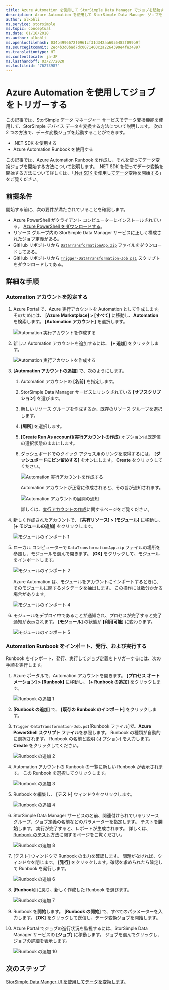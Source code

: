 ```yaml
---
title: Azure Automation を使用して StorSimple Data Manager でジョブを起動する
description: Azure Automation を使用して StorSimple Data Manager ジョブをトリガーする方法について説明します
author: alkohli
ms.service: storsimple
ms.topic: conceptual
ms.date: 01/16/2018
ms.author: alkohli
ms.openlocfilehash: 034b4996672f0961cf31d342aa6055482f099b9f
ms.sourcegitcommit: 2ec4b3d0bad7dc0071400c2a2264399e4fe34897
ms.translationtype: HT
ms.contentlocale: ja-JP
ms.lasthandoff: 03/27/2020
ms.locfileid: "76273987"
---
```

# <a name="use-azure-automation-to-trigger-a-job"></a>Azure Automation を使用してジョブをトリガーする

この記事では、StorSimple データ マネージャー サービスでデータ変換機能を使用して、StorSimple デバイス データを変換する方法について説明します。 次の 2 つの方法で、データ変換ジョブを起動することができます。 

 - .NET SDK を使用する
 - Azure Automation Runbook を使用する
 
この記事では、Azure Automation Runbook を作成し、それを使ってデータ変換ジョブを開始する方法について説明します。 .NET SDK を使ってデータ変換を開始する方法について詳しくは、「[.Net SDK を使用してデータ変換を開始する](storsimple-data-manager-dotnet-jobs.md)」をご覧ください。

## <a name="prerequisites"></a>前提条件

開始する前に、次の要件が満たされていることを確認します。

*   Azure PowerShell がクライアント コンピューターにインストールされている。 [Azure PowerShell をダウンロードする](https://docs.microsoft.com/powershell/azure/azurerm/install-azurerm-ps)。
*   リソース グループ内の StorSimple Data Manager サービスに正しく構成されたジョブ定義がある。
*   GitHub リポジトリから [`DataTransformationApp.zip`](https://github.com/Azure-Samples/storsimple-dotnet-data-manager-get-started/raw/master/Azure%20Automation%20For%20Data%20Manager/DataTransformationApp.zip) ファイルをダウンロードしてある。 
*   GitHub リポジトリから [`Trigger-DataTransformation-Job.ps1`](https://github.com/Azure-Samples/storsimple-dotnet-data-manager-get-started/blob/master/Azure%20Automation%20For%20Data%20Manager/Trigger-DataTransformation-Job.ps1) スクリプトをダウンロードしてある。

## <a name="step-by-step-procedure"></a>詳細な手順

### <a name="set-up-the-automation-account"></a>Automation アカウントを設定する

1. Azure Portal で、Azure 実行アカウントを Automation として作成します。 そのためには、 **[Azure Marketplace] > [すべて]** に移動し、**Automation** を検索します。 **[Automation アカウント]** を選択します。

    ![Automation 実行アカウントを作成する](./media/storsimple-data-manager-job-using-automation/search-automation-account1.png)

2. 新しい Automation アカウントを追加するには、 **[+ 追加]** をクリックします。

    ![Automation 実行アカウントを作成する](./media/storsimple-data-manager-job-using-automation/add-automation-account1.png)

3. **[Automation アカウントの追加]** で、次のようにします。

   1. Automation アカウントの **[名前]** を指定します。
   2. StorSimple Data Manager サービスにリンクされている **[サブスクリプション]** を選びます。
   3. 新しいリソース グループを作成するか、既存のリソース グループを選択します。
   4. **[場所]** を選択します。
   5. **[Create Run As account]\(実行アカウントの作成\)** オプションは既定値の選択状態のままにします。
   6. ダッシュボードでのクイック アクセス用のリンクを取得するには、 **[ダッシュボードにピン留めする]** をオンにします。 **Create** をクリックしてください。

      ![Automation 実行アカウントを作成する](./media/storsimple-data-manager-job-using-automation/create-automation-run-as-account.png)
    
      Automation アカウントが正常に作成されると、その旨が通知されます。
    
      ![Automation アカウントの展開の通知](./media/storsimple-data-manager-job-using-automation/deployment-automation-account-notification1.png)

      詳しくは、[実行アカウントの作成](../automation/automation-create-runas-account.md)に関するページをご覧ください。

3. 新しく作成されたアカウントで、 **[共有リソース] > [モジュール]** に移動し、 **[+ モジュールの追加]** をクリックします。

    ![モジュールのインポート 1](./media/storsimple-data-manager-job-using-automation/import-module-1.png)

4. ローカル コンピューターで `DataTransformationApp.zip` ファイルの場所を参照し、モジュールを選んで開きます。 **[OK]** をクリックして、モジュールをインポートします。

    ![モジュールのインポート 2](./media/storsimple-data-manager-job-using-automation/import-module-2.png)

   Azure Automation は、モジュールをアカウントにインポートするときに、そのモジュールに関するメタデータを抽出します。 この操作には数分かかる場合があります。

   ![モジュールのインポート 4](./media/storsimple-data-manager-job-using-automation/import-module-4.png)

5. モジュールをデプロイ中であることが通知され、プロセスが完了すると完了通知が表示されます。  **[モジュール]** の状態が **[利用可能]** に変わります。

    ![モジュールのインポート 5](./media/storsimple-data-manager-job-using-automation/import-module-5.png)

### <a name="import-publish-and-run-automation-runbook"></a>Automation Runbook をインポート、発行、および実行する

Runbook をインポート、発行、実行してジョブ定義をトリガーするには、次の手順を実行します。

1. Azure ポータルで、Automation アカウントを開きます。 **[プロセス オートメーション] > [Runbook]** に移動し、 **[+ Runbook の追加]** をクリックします。

    ![Runbook の追加 1](./media/storsimple-data-manager-job-using-automation/add-runbook-1.png)

2. **[Runbook の追加]** で、 **[既存の Runbook のインポート]** をクリックします。

3. `Trigger-DataTransformation-Job.ps1`[Runbook ファイル]**で、Azure PowerShell スクリプト ファイル**を参照します。 Runbook の種類が自動的に選択されます。 Runbook の名前と説明 (オプション) を入力します。 **Create** をクリックしてください。

    ![Runbook の追加 2](./media/storsimple-data-manager-job-using-automation/add-runbook-2.png)

4. Automation アカウントの Runbook の一覧に新しい Runbook が表示されます。 この Runbook を選択してクリックします。

    ![Runbook の追加 3](./media/storsimple-data-manager-job-using-automation/add-runbook-3.png)

5. Runbook を編集し、 **[テスト]** ウィンドウをクリックします。

    ![Runbook の追加 4](./media/storsimple-data-manager-job-using-automation/add-runbook-4.png)

6. StorSimple Data Manager サービスの名前、関連付けられているリソース グループ、ジョブ定義の名前などのパラメーターを指定します。 テストを**開始**します。 実行が完了すると、レポートが生成されます。 詳しくは、[Runbook のテスト](../automation/automation-first-runbook-textual-powershell.md#step-3---test-the-runbook)方法に関するページをご覧ください。

    ![Runbook の追加 8](./media/storsimple-data-manager-job-using-automation/add-runbook-8.png)    

7. [テスト] ウィンドウで Runbook の出力を確認します。 問題がなければ、ウィンドウを閉じます。 **[発行]** をクリックします。確認を求められたら確定して Runbook を発行します。

    ![Runbook の追加 6](./media/storsimple-data-manager-job-using-automation/add-runbook-6.png)

8. **[Runbook]** に戻り、新しく作成した Runbook を選びます。

    ![Runbook の追加 7](./media/storsimple-data-manager-job-using-automation/add-runbook-7.png)

9. Runbook を**開始**します。 **[Runbook の開始]** で、すべてのパラメーターを入力します。 **[OK]** をクリックして送信し、データ変換ジョブを開始します。

10. Azure Portal でジョブの進行状況を監視するには、StorSimple Data Manager サービスの **[ジョブ]** に移動します。 ジョブを選んでクリックし、ジョブの詳細を表示します。

    ![Runbook の追加 10](./media/storsimple-data-manager-job-using-automation/add-runbook-10.png)

## <a name="next-steps"></a>次のステップ

[StorSimple Data Manger UI を使用してデータを変換します](storsimple-data-manager-ui.md)。
